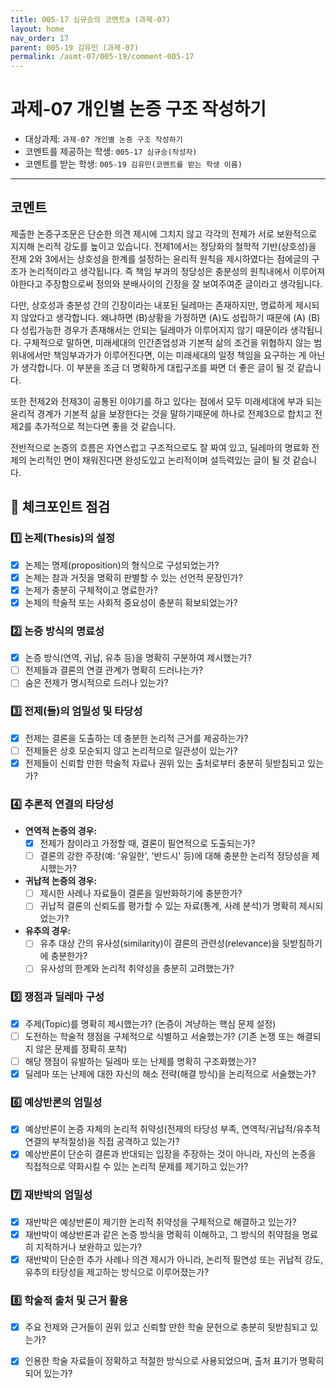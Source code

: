 ```yaml
---
title: 005-17 심규승의 코멘트a (과제-07) 
layout: home
nav_order: 17
parent: 005-19 김유민 (과제-07)
permalink: /asmt-07/005-19/comment-005-17
---
```


# 과제-07 개인별 논증 구조 작성하기

- 대상과제: `과제-07 개인별 논증 구조 작성하기`
- 코멘트를 제공하는 학생: `005-17 심규승(작성자)` 
- 코멘트를 받는 학생: `005-19 김유민(코멘트를 받는 학생 이름)` 

---

## 코멘트

제출한 논증구조문은  단순한 의견 제시에 그치지 않고 각각의 전제가 서로 보완적으로 지지해 논리적 강도를 높이고 있습니다. 전제1에서는 정당화의 철학적 기반(상호성)을 전제 2와 3에서는 상호성을 한계를 설정하는 윤리적 원칙을 제시하였다는 점에글의 구조가 논리적이라고 생각됩니다. 즉 책임 부과의 정당성은 충분성의 원칙내에서 이루어져야한다고 주장함으로써 정의와 분배사이의 긴장을 잘 보여주여준 글이라고 생각됩니다.

다만, 상호성과 충분성 간의 긴장이라는 내포된 딜레마는 존재하지만, 명료하게 제시되지 않았다고 생각합니다. 왜냐하면 (B)상황을 가정하면 (A)도 성립하기 때문에 (A) (B) 다 성립가능한 경우가 존재해서는 안되는 딜레마가 이루어지지 않기 때문이라 생각됩니다. 구체적으로 말하면, 미래세대의 인간존업성과 기본적 삶의 조건을 위협하지 않는 범위내에서만 책임부과가가 이루어진다면, 이는 미래세대의 일정 책임을 요구하는 게 아닌가 생각합니다. 이 부분을 조금 더 명확하게 대립구조를 짜면 더 좋은 글이 될 것 같습니다. 

또한 전제2와 전제3이 공통된 이야기를 하고 있다는 점에서 모두 미래세대에 부과 되는 윤리적 경계가 기본적 삶을 보장한다는 것을 말하기때문에 하나로 전제3으로 합치고 전제2를 추가적으로 적는다면 좋을 것 같습니다.

전반적으로 논증의 흐름은 자연스럽고 구조적으로도 잘 짜여 있고, 딜레마의 명료화 전제의 논리적인 면이 채워진다면 완성도있고 논리적이며 설득력있는 글이 될 것 같습니다.

## 📌 체크포인트 점검

### 1️⃣ **논제(Thesis)의 설정**
- [x] 논제는 명제(proposition)의 형식으로 구성되었는가?
- [x] 논제는 참과 거짓을 명확히 판별할 수 있는 선언적 문장인가?
- [x] 논제가 충분히 구체적이고 명료한가?
- [x] 논제의 학술적 또는 사회적 중요성이 충분히 확보되었는가?

### 2️⃣ **논증 방식의 명료성**
- [x] 논증 방식(연역, 귀납, 유추 등)을 명확히 구분하여 제시했는가?
- [ ] 전제들과 결론의 연결 관계가 명확히 드러나는가?
- [ ] 숨은 전제가 명시적으로 드러나 있는가?

### 3️⃣ **전제(들)의 엄밀성 및 타당성**
- [x] 전제는 결론을 도출하는 데 충분한 논리적 근거를 제공하는가?
- [ ] 전제들은 상호 모순되지 않고 논리적으로 일관성이 있는가?
- [x] 전제들이 신뢰할 만한 학술적 자료나 권위 있는 출처로부터 충분히 뒷받침되고 있는가?

### 4️⃣ **추론적 연결의 타당성**
- **연역적 논증의 경우:**
  - [x] 전제가 참이라고 가정할 때, 결론이 필연적으로 도출되는가?
  - [ ] 결론의 강한 주장(예: '유일한', '반드시' 등)에 대해 충분한 논리적 정당성을 제시했는가?

- **귀납적 논증의 경우:**
  - [ ] 제시한 사례나 자료들이 결론을 일반화하기에 충분한가?
  - [ ] 귀납적 결론의 신뢰도를 평가할 수 있는 자료(통계, 사례 분석)가 명확히 제시되었는가?

- **유추의 경우:**
  - [ ] 유추 대상 간의 유사성(similarity)이 결론의 관련성(relevance)을 뒷받침하기에 충분한가?
  - [ ] 유사성의 한계와 논리적 취약성을 충분히 고려했는가?

### 5️⃣ **쟁점과 딜레마 구성**
- [x] 주제(Topic)를 명확히 제시했는가? (논증이 겨냥하는 핵심 문제 설정)
- [ ] 도전하는 학술적 쟁점을 구체적으로 식별하고 서술했는가? (기존 논쟁 또는 해결되지 않은 문제를 정확히 포착)
- [ ] 해당 쟁점이 유발하는 딜레마 또는 난제를 명확히 구조화했는가?
- [x] 딜레마 또는 난제에 대한 자신의 해소 전략(해결 방식)을 논리적으로 서술했는가?

### 6️⃣ **예상반론의 엄밀성**
- [x] 예상반론이 논증 자체의 논리적 취약성(전제의 타당성 부족, 연역적/귀납적/유추적 연결의 부적절성)을 직접 공격하고 있는가?
- [x] 예상반론이 단순히 결론과 반대되는 입장을 주장하는 것이 아니라, 자신의 논증을 직접적으로 약화시킬 수 있는 논리적 문제를 제기하고 있는가?

### 7️⃣ **재반박의 엄밀성**
- [x] 재반박은 예상반론이 제기한 논리적 취약성을 구체적으로 해결하고 있는가?
- [x] 재반박이 예상반론과 같은 논증 방식을 명확히 이해하고, 그 방식의 취약점을 명료히 지적하거나 보완하고 있는가?
- [x] 재반박이 단순한 추가 사례나 의견 제시가 아니라, 논리적 필연성 또는 귀납적 강도, 유추의 타당성을 제고하는 방식으로 이루어졌는가?

### 8️⃣ **학술적 출처 및 근거 활용**
- [x] 주요 전제와 근거들이 권위 있고 신뢰할 만한 학술 문헌으로 충분히 뒷받침되고 있는가?
- [x] 인용한 학술 자료들이 정확하고 적절한 방식으로 사용되었으며, 출처 표기가 명확히 되어 있는가?

